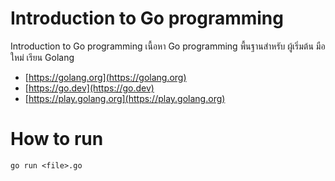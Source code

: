 # Introduction to Go programming

Introduction to Go programming
เนื้อหา Go programming พื้นฐานสำหรับ ผู้เริ่มต้น มือใหม่ เรียน Golang

- [https://golang.org](https://golang.org)
- [https://go.dev](https://go.dev)
- [https://play.golang.org](https://play.golang.org)
  
# How to run 

```
go run <file>.go
```

